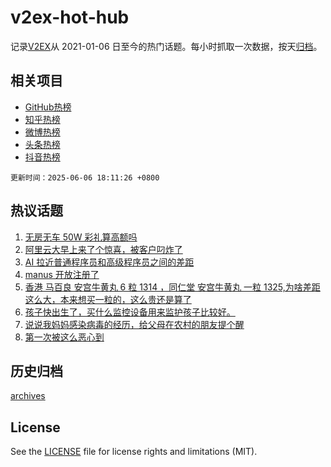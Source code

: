 # v2ex-hot-hub

 记录[V2EX](https://www.v2ex.com/)从 2021-01-06 日至今的热门话题。每小时抓取一次数据，按天[归档](archives)。
 
 ## 相关项目

- [GitHub热榜](https://github.com/snaildev/github-hot-hub)
- [知乎热榜](https://github.com/snaildev/zhihu-hot-hub)
- [微博热榜](https://github.com/snaildev/weibo-hot-hub)
- [头条热榜](https://github.com/snaildev/toutiao-hot-hub)
- [抖音热榜](https://github.com/snaildev/douyin-hot-hub)


 `更新时间：2025-06-06 18:11:26 +0800`

## 热议话题

1. [无房无车 50W 彩礼算高额吗](https://www.v2ex.com/t/1136691)
1. [阿里云大早上来了个惊喜，被客户叼炸了](https://www.v2ex.com/t/1136705)
1. [AI 拉近普通程序员和高级程序员之间的差距](https://www.v2ex.com/t/1136729)
1. [manus 开放注册了](https://www.v2ex.com/t/1136784)
1. [香港 马百良 安宫牛黄丸 6 粒 1314 ，同仁堂 安宫牛黄丸 一粒 1325,为啥差距这么大，本来想买一粒的，这么贵还是算了](https://www.v2ex.com/t/1136742)
1. [孩子快出生了，买什么监控设备用来监护孩子比较好。](https://www.v2ex.com/t/1136711)
1. [说说我妈妈感染病毒的经历，给父母在农村的朋友提个醒](https://www.v2ex.com/t/1136707)
1. [第一次被这么恶心到](https://www.v2ex.com/t/1136882)

## 历史归档

[archives](archives)

## License

See the [LICENSE](LICENSE) file for license rights and limitations (MIT).
